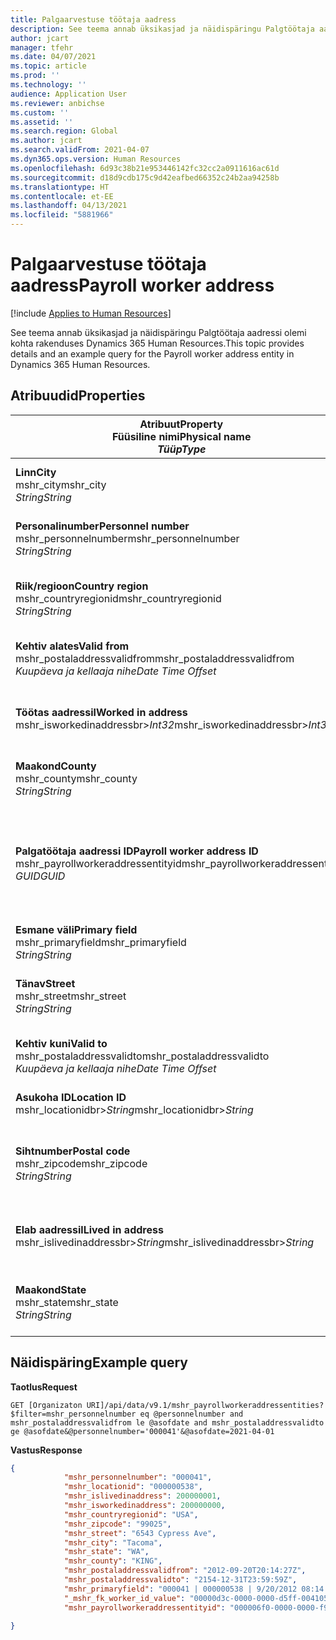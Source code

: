 ```yaml
---
title: Palgaarvestuse töötaja aadress
description: See teema annab üksikasjad ja näidispäringu Palgtöötaja aadressi olemi kohta rakenduses Dynamics 365 Human Resources.
author: jcart
manager: tfehr
ms.date: 04/07/2021
ms.topic: article
ms.prod: ''
ms.technology: ''
audience: Application User
ms.reviewer: anbichse
ms.custom: ''
ms.assetid: ''
ms.search.region: Global
ms.author: jcart
ms.search.validFrom: 2021-04-07
ms.dyn365.ops.version: Human Resources
ms.openlocfilehash: 6d93c38b21e953446142fc32cc2a0911616ac61d
ms.sourcegitcommit: d18d9cdb175c9d42eafbed66352c24b2aa94258b
ms.translationtype: HT
ms.contentlocale: et-EE
ms.lasthandoff: 04/13/2021
ms.locfileid: "5881966"
---
```

# <a name="payroll-worker-address"></a><span data-ttu-id="db6f1-103">Palgaarvestuse töötaja aadress</span><span class="sxs-lookup"><span data-stu-id="db6f1-103">Payroll worker address</span></span>

[!include [Applies to Human Resources](../includes/applies-to-hr.md)]

<span data-ttu-id="db6f1-104">See teema annab üksikasjad ja näidispäringu Palgtöötaja aadressi olemi kohta rakenduses Dynamics 365 Human Resources.</span><span class="sxs-lookup"><span data-stu-id="db6f1-104">This topic provides details and an example query for the Payroll worker address entity in Dynamics 365 Human Resources.</span></span>

## <a name="properties"></a><span data-ttu-id="db6f1-105">Atribuudid</span><span class="sxs-lookup"><span data-stu-id="db6f1-105">Properties</span></span>

| <span data-ttu-id="db6f1-106">Atribuut</span><span class="sxs-lookup"><span data-stu-id="db6f1-106">Property</span></span><br><span data-ttu-id="db6f1-107">**Füüsiline nimi**</span><span class="sxs-lookup"><span data-stu-id="db6f1-107">**Physical name**</span></span><br><span data-ttu-id="db6f1-108">**_Tüüp_**</span><span class="sxs-lookup"><span data-stu-id="db6f1-108">**_Type_**</span></span> | <span data-ttu-id="db6f1-109">Kasuta</span><span class="sxs-lookup"><span data-stu-id="db6f1-109">Use</span></span> | <span data-ttu-id="db6f1-110">Kirjeldus</span><span class="sxs-lookup"><span data-stu-id="db6f1-110">Description</span></span> |
| --- | --- | --- |
| <span data-ttu-id="db6f1-111">**Linn**</span><span class="sxs-lookup"><span data-stu-id="db6f1-111">**City**</span></span><br><span data-ttu-id="db6f1-112">mshr_city</span><span class="sxs-lookup"><span data-stu-id="db6f1-112">mshr_city</span></span><br><span data-ttu-id="db6f1-113">*String*</span><span class="sxs-lookup"><span data-stu-id="db6f1-113">*String*</span></span> | <span data-ttu-id="db6f1-114">Kirjutuskaitstud</span><span class="sxs-lookup"><span data-stu-id="db6f1-114">Read-only</span></span><br><span data-ttu-id="db6f1-115">Nõutav</span><span class="sxs-lookup"><span data-stu-id="db6f1-115">Required</span></span> | <span data-ttu-id="db6f1-116">Määratletud linna aadress.</span><span class="sxs-lookup"><span data-stu-id="db6f1-116">The city defined for the address.</span></span>   |
| <span data-ttu-id="db6f1-117">**Personalinumber**</span><span class="sxs-lookup"><span data-stu-id="db6f1-117">**Personnel number**</span></span><br><span data-ttu-id="db6f1-118">mshr_personnelnumber</span><span class="sxs-lookup"><span data-stu-id="db6f1-118">mshr_personnelnumber</span></span><br><span data-ttu-id="db6f1-119">*String*</span><span class="sxs-lookup"><span data-stu-id="db6f1-119">*String*</span></span> | <span data-ttu-id="db6f1-120">Kirjutuskaitstud</span><span class="sxs-lookup"><span data-stu-id="db6f1-120">Read-only</span></span><br><span data-ttu-id="db6f1-121">Nõutav</span><span class="sxs-lookup"><span data-stu-id="db6f1-121">Required</span></span> | <span data-ttu-id="db6f1-122">Töötaja kordumatu personalinumber.</span><span class="sxs-lookup"><span data-stu-id="db6f1-122">The employee's unique personnel number.</span></span>  |
| <span data-ttu-id="db6f1-123">**Riik/regioon**</span><span class="sxs-lookup"><span data-stu-id="db6f1-123">**Country region**</span></span><br><span data-ttu-id="db6f1-124">mshr_countryregionid</span><span class="sxs-lookup"><span data-stu-id="db6f1-124">mshr_countryregionid</span></span><br><span data-ttu-id="db6f1-125">*String*</span><span class="sxs-lookup"><span data-stu-id="db6f1-125">*String*</span></span> | <span data-ttu-id="db6f1-126">Kirjutuskaitstud</span><span class="sxs-lookup"><span data-stu-id="db6f1-126">Read-only</span></span><br><span data-ttu-id="db6f1-127">Nõutav</span><span class="sxs-lookup"><span data-stu-id="db6f1-127">Required</span></span> | <span data-ttu-id="db6f1-128">Defineeritud riigi või regiooni aadress</span><span class="sxs-lookup"><span data-stu-id="db6f1-128">The country region defined for the address</span></span>  |
| <span data-ttu-id="db6f1-129">**Kehtiv alates**</span><span class="sxs-lookup"><span data-stu-id="db6f1-129">**Valid from**</span></span><br><span data-ttu-id="db6f1-130">mshr_postaladdressvalidfrom</span><span class="sxs-lookup"><span data-stu-id="db6f1-130">mshr_postaladdressvalidfrom</span></span><br><span data-ttu-id="db6f1-131">*Kuupäeva ja kellaaja nihe*</span><span class="sxs-lookup"><span data-stu-id="db6f1-131">*Date Time Offset*</span></span> | <span data-ttu-id="db6f1-132">Kirjutuskaitstud</span><span class="sxs-lookup"><span data-stu-id="db6f1-132">Read-only</span></span> <br><span data-ttu-id="db6f1-133">Nõutav</span><span class="sxs-lookup"><span data-stu-id="db6f1-133">Required</span></span> | <span data-ttu-id="db6f1-134">Aadressi kehtimise alguskuupäev.</span><span class="sxs-lookup"><span data-stu-id="db6f1-134">The date the address is valid from.</span></span> |
| <span data-ttu-id="db6f1-135">**Töötas aadressil**</span><span class="sxs-lookup"><span data-stu-id="db6f1-135">**Worked in address**</span></span><br><span data-ttu-id="db6f1-136">mshr_isworkedinaddressbr>*Int32*</span><span class="sxs-lookup"><span data-stu-id="db6f1-136">mshr_isworkedinaddressbr>*Int32*</span></span> | <span data-ttu-id="db6f1-137">Kirjutuskaitstud</span><span class="sxs-lookup"><span data-stu-id="db6f1-137">Read-only</span></span><br><span data-ttu-id="db6f1-138">Nõutav</span><span class="sxs-lookup"><span data-stu-id="db6f1-138">Required</span></span> | <span data-ttu-id="db6f1-139">Näitab, kas aadress on töötaja töökohaks.</span><span class="sxs-lookup"><span data-stu-id="db6f1-139">Denotes if the address is where the employee works.</span></span> |
| <span data-ttu-id="db6f1-140">**Maakond**</span><span class="sxs-lookup"><span data-stu-id="db6f1-140">**County**</span></span><br><span data-ttu-id="db6f1-141">mshr_county</span><span class="sxs-lookup"><span data-stu-id="db6f1-141">mshr_county</span></span><br><span data-ttu-id="db6f1-142">*String*</span><span class="sxs-lookup"><span data-stu-id="db6f1-142">*String*</span></span> | <span data-ttu-id="db6f1-143">Kirjutuskaitstud</span><span class="sxs-lookup"><span data-stu-id="db6f1-143">Read-only</span></span><br><span data-ttu-id="db6f1-144">Nõutav</span><span class="sxs-lookup"><span data-stu-id="db6f1-144">Required</span></span> | <span data-ttu-id="db6f1-145">Määratletud riigi aadress.</span><span class="sxs-lookup"><span data-stu-id="db6f1-145">The county defined for the address.</span></span>  |
| <span data-ttu-id="db6f1-146">**Palgatöötaja aadressi ID**</span><span class="sxs-lookup"><span data-stu-id="db6f1-146">**Payroll worker address ID**</span></span><br><span data-ttu-id="db6f1-147">mshr_payrollworkeraddressentityid</span><span class="sxs-lookup"><span data-stu-id="db6f1-147">mshr_payrollworkeraddressentityid</span></span><br><span data-ttu-id="db6f1-148">*GUID*</span><span class="sxs-lookup"><span data-stu-id="db6f1-148">*GUID*</span></span> | <span data-ttu-id="db6f1-149">Nõutav</span><span class="sxs-lookup"><span data-stu-id="db6f1-149">Required</span></span><br><span data-ttu-id="db6f1-150">Süsteemi loodud</span><span class="sxs-lookup"><span data-stu-id="db6f1-150">System generated</span></span> | <span data-ttu-id="db6f1-151">Süsteemi loodud GUID-väärtus aadressi kordumatuks tuvastamiseks.</span><span class="sxs-lookup"><span data-stu-id="db6f1-151">A system-generated GUID value to uniquely identify the address.</span></span>  |
| <span data-ttu-id="db6f1-152">**Esmane väli**</span><span class="sxs-lookup"><span data-stu-id="db6f1-152">**Primary field**</span></span><br><span data-ttu-id="db6f1-153">mshr_primaryfield</span><span class="sxs-lookup"><span data-stu-id="db6f1-153">mshr_primaryfield</span></span><br><span data-ttu-id="db6f1-154">*String*</span><span class="sxs-lookup"><span data-stu-id="db6f1-154">*String*</span></span> | <span data-ttu-id="db6f1-155">Kirjutuskaitstud</span><span class="sxs-lookup"><span data-stu-id="db6f1-155">Read-only</span></span><br><span data-ttu-id="db6f1-156">Nõutav</span><span class="sxs-lookup"><span data-stu-id="db6f1-156">Required</span></span> |  |
| <span data-ttu-id="db6f1-157">**Tänav**</span><span class="sxs-lookup"><span data-stu-id="db6f1-157">**Street**</span></span><br><span data-ttu-id="db6f1-158">mshr_street</span><span class="sxs-lookup"><span data-stu-id="db6f1-158">mshr_street</span></span><br><span data-ttu-id="db6f1-159">*String*</span><span class="sxs-lookup"><span data-stu-id="db6f1-159">*String*</span></span> | <span data-ttu-id="db6f1-160">Kirjutuskaitstud</span><span class="sxs-lookup"><span data-stu-id="db6f1-160">Read-only</span></span><br><span data-ttu-id="db6f1-161">Nõutav</span><span class="sxs-lookup"><span data-stu-id="db6f1-161">Required</span></span> | <span data-ttu-id="db6f1-162">Aadressis määratletud tänav.</span><span class="sxs-lookup"><span data-stu-id="db6f1-162">The street defined for the address.</span></span> |
| <span data-ttu-id="db6f1-163">**Kehtiv kuni**</span><span class="sxs-lookup"><span data-stu-id="db6f1-163">**Valid to**</span></span><br><span data-ttu-id="db6f1-164">mshr_postaladdressvalidto</span><span class="sxs-lookup"><span data-stu-id="db6f1-164">mshr_postaladdressvalidto</span></span><br><span data-ttu-id="db6f1-165">*Kuupäeva ja kellaaja nihe*</span><span class="sxs-lookup"><span data-stu-id="db6f1-165">*Date Time Offset*</span></span> | <span data-ttu-id="db6f1-166">Kirjutuskaitstud</span><span class="sxs-lookup"><span data-stu-id="db6f1-166">Read-only</span></span> <br><span data-ttu-id="db6f1-167">Nõutav</span><span class="sxs-lookup"><span data-stu-id="db6f1-167">Required</span></span> | <span data-ttu-id="db6f1-168">Aadressi kehtimise lõpukuupäev.</span><span class="sxs-lookup"><span data-stu-id="db6f1-168">The date the address is valid to.</span></span>  |
| <span data-ttu-id="db6f1-169">**Asukoha ID**</span><span class="sxs-lookup"><span data-stu-id="db6f1-169">**Location ID**</span></span><br><span data-ttu-id="db6f1-170">mshr_locationidbr>*String*</span><span class="sxs-lookup"><span data-stu-id="db6f1-170">mshr_locationidbr>*String*</span></span> | <span data-ttu-id="db6f1-171">Kirjutuskaitstud</span><span class="sxs-lookup"><span data-stu-id="db6f1-171">Read-only</span></span> <br><span data-ttu-id="db6f1-172">Nõutav</span><span class="sxs-lookup"><span data-stu-id="db6f1-172">Required</span></span> | <span data-ttu-id="db6f1-173">Aadressi ID.</span><span class="sxs-lookup"><span data-stu-id="db6f1-173">The ID for the address.</span></span>  |
| <span data-ttu-id="db6f1-174">**Sihtnumber**</span><span class="sxs-lookup"><span data-stu-id="db6f1-174">**Postal code**</span></span><br><span data-ttu-id="db6f1-175">mshr_zipcode</span><span class="sxs-lookup"><span data-stu-id="db6f1-175">mshr_zipcode</span></span><br><span data-ttu-id="db6f1-176">*String*</span><span class="sxs-lookup"><span data-stu-id="db6f1-176">*String*</span></span> | <span data-ttu-id="db6f1-177">Kirjutuskaitstud</span><span class="sxs-lookup"><span data-stu-id="db6f1-177">Read-only</span></span> <br><span data-ttu-id="db6f1-178">Nõutav</span><span class="sxs-lookup"><span data-stu-id="db6f1-178">Required</span></span> |<span data-ttu-id="db6f1-179">Töötaja jaoks määratletud ID-number.</span><span class="sxs-lookup"><span data-stu-id="db6f1-179">The identification number defined for the employee.</span></span>  |
| <span data-ttu-id="db6f1-180">**Elab aadressil**</span><span class="sxs-lookup"><span data-stu-id="db6f1-180">**Lived in address**</span></span><br><span data-ttu-id="db6f1-181">mshr_islivedinaddressbr>*String*</span><span class="sxs-lookup"><span data-stu-id="db6f1-181">mshr_islivedinaddressbr>*String*</span></span> | <span data-ttu-id="db6f1-182">Kirjutuskaitstud</span><span class="sxs-lookup"><span data-stu-id="db6f1-182">Read-only</span></span><br><span data-ttu-id="db6f1-183">Nõutav</span><span class="sxs-lookup"><span data-stu-id="db6f1-183">Required</span></span> | <span data-ttu-id="db6f1-184">Näitab, kas aadress on töötaja elukohaks.</span><span class="sxs-lookup"><span data-stu-id="db6f1-184">Denotes if the address is where the employee lives.</span></span> |
| <span data-ttu-id="db6f1-185">**Maakond**</span><span class="sxs-lookup"><span data-stu-id="db6f1-185">**State**</span></span><br><span data-ttu-id="db6f1-186">mshr_state</span><span class="sxs-lookup"><span data-stu-id="db6f1-186">mshr_state</span></span><br><span data-ttu-id="db6f1-187">*String*</span><span class="sxs-lookup"><span data-stu-id="db6f1-187">*String*</span></span> | <span data-ttu-id="db6f1-188">Kirjutuskaitstud</span><span class="sxs-lookup"><span data-stu-id="db6f1-188">Read-only</span></span><br><span data-ttu-id="db6f1-189">Nõutav</span><span class="sxs-lookup"><span data-stu-id="db6f1-189">Required</span></span> | <span data-ttu-id="db6f1-190">Aadressis määratletud maakond.</span><span class="sxs-lookup"><span data-stu-id="db6f1-190">The state defined for the address.</span></span>  |

## <a name="example-query"></a><span data-ttu-id="db6f1-191">Näidispäring</span><span class="sxs-lookup"><span data-stu-id="db6f1-191">Example query</span></span>

<span data-ttu-id="db6f1-192">**Taotlus**</span><span class="sxs-lookup"><span data-stu-id="db6f1-192">**Request**</span></span>

```http
GET [Organizaton URI]/api/data/v9.1/mshr_payrollworkeraddressentities?$filter=mshr_personnelnumber eq @personnelnumber and mshr_postaladdressvalidfrom le @asofdate and mshr_postaladdressvalidto ge @asofdate&@personnelnumber='000041'&@asofdate=2021-04-01
```

<span data-ttu-id="db6f1-193">**Vastus**</span><span class="sxs-lookup"><span data-stu-id="db6f1-193">**Response**</span></span>

```json
{
            "mshr_personnelnumber": "000041",
            "mshr_locationid": "000000538",
            "mshr_islivedinaddress": 200000001,
            "mshr_isworkedinaddress": 200000000,
            "mshr_countryregionid": "USA",
            "mshr_zipcode": "99025",
            "mshr_street": "6543 Cypress Ave",
            "mshr_city": "Tacoma",
            "mshr_state": "WA",
            "mshr_county": "KING",
            "mshr_postaladdressvalidfrom": "2012-09-20T20:14:27Z",
            "mshr_postaladdressvalidto": "2154-12-31T23:59:59Z",
            "mshr_primaryfield": "000041 | 000000538 | 9/20/2012 08:14:27 pm",
            "_mshr_fk_worker_id_value": "00000d3c-0000-0000-d5ff-004105000000",
            "mshr_payrollworkeraddressentityid": "000006f0-0000-0000-f90f-014105000000"

}
```
